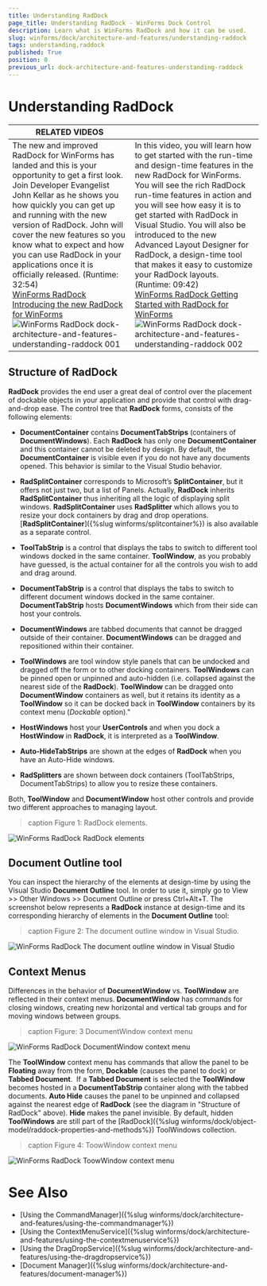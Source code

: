 ```yaml
---
title: Understanding RadDock
page_title: Understanding RadDock - WinForms Dock Control
description: Learn what is WinForms RadDock and how it can be used. 
slug: winforms/dock/architecture-and-features/understanding-raddock
tags: understanding,raddock
published: True
position: 0
previous_url: dock-architecture-and-features-understanding-raddock
---
```


# Understanding RadDock

| RELATED VIDEOS |  |
| ------ | ------ |
|The new and improved RadDock for WinForms has landed and this is your opportunity to get a first look. Join Developer Evangelist John Kellar as he shows you how quickly you can get up and running with the new version of RadDock. John will cover the new features so you know what to expect and how you can use RadDock in your applications once it is officially released. (Runtime: 32:54)<br>[WinForms RadDock  Introducing the new RadDock for WinForms ](http://www.telerik.com/videos/winforms/introducing-the-new-raddock-for-winforms)![WinForms RadDock dock-architecture-and-features-understanding-raddock 001](images/dock-architecture-and-features-understanding-raddock001.png)|In this video, you will learn how to get started with the run-time and design-time features in the new RadDock for WinForms. You will see the rich RadDock run-time features in action and you will see how easy it is to get started with RadDock in Visual Studio. You will also be introduced to the new Advanced Layout Designer for RadDock, a design-time tool that makes it easy to customize your RadDock layouts. (Runtime: 09:42)<br>[WinForms RadDock  Getting Started with RadDock for WinForms ](http://www.telerik.com/videos/winforms/getting-started-with-raddock-for-winforms)![WinForms RadDock dock-architecture-and-features-understanding-raddock 002](images/dock-architecture-and-features-understanding-raddock002.png)|

## Structure of RadDock

__RadDock__ provides the end user a great deal of control over the placement of dockable objects in your application and provide that control with drag-and-drop ease. The control tree that __RadDock__ forms, consists of the following elements:

* __DocumentContainer__ contains **DocumentTabStrips** (containers of **DocumentWindows**). Each __RadDock__ has only one __DocumentContainer__ and this container cannot be deleted by design. By default, the **DocumentContainer** is visible even if you do not have any documents opened. This behavior is similar to the Visual Studio behavior. 

* __RadSplitContainer__ corresponds to Microsoft’s **SplitContainer**, but it offers not just two, but a list of Panels. Actually, __RadDock__ inherits __RadSplitContainer__ thus inheriting all the logic of displaying split windows. __RadSplitContainer__ uses __RadSplitter__ which allows you to resize your dock containers by drag and drop operations. [__RadSplitContainer__]({%slug winforms/splitcontainer%}) is also available as a separate control.   

* __ToolTabStrip__ is a control that displays the tabs to switch to different tool windows docked in the same container. **ToolWindow**, as you probably have guessed, is the actual container for all the controls you wish to add and drag around. 

* __DocumentTabStrip__ is a control that displays the tabs to switch to different document windows docked in the same container. **DocumentTabStrip** hosts **DocumentWindows** which from their side can host your controls. 

* __DocumentWindows__ are tabbed documents that cannot be dragged outside of their container. __DocumentWindows__ can be dragged and repositioned within their container. 

* __ToolWindows__ are tool window style panels that can be undocked and dragged off the form or to other docking containers. __ToolWindows__ can be pinned open or unpinned and auto-hidden (i.e. collapsed against the nearest side of the __RadDock__). __ToolWindow__ can be dragged onto __DocumentWindow__ containers as well, but it retains its identity as a **ToolWindow** so it can be docked back in __ToolWindow__ containers by its context menu (*Dockable* option)." 

* __HostWindows__ host your **UserControls** and when you dock a __HostWindow__ in **RadDock**, it is interpreted as a __ToolWindow__. 

* __Auto-HideTabStrips__ are shown at the edges of **RadDock** when you have an Auto-Hide windows. 

* __RadSplitters__ are shown between dock containers (ToolTabStrips, DocumentTabStrips) to allow you to resize these containers.

Both, __ToolWindow__ and __DocumentWindow__ host other controls and provide two different approaches to managing layout.

>caption Figure 1: RadDock elements.

![WinForms RadDock RadDock elements](images/dock-architecture-and-features-understanding-raddock003.png)

## Document Outline tool

You can inspect the hierarchy of the elements at design-time by using the Visual Studio **Document Outline** tool. In order to use it, simply go to View >> Other Windows >> Document Outline or press Ctrl+Alt+T. The screenshot below represents a **RadDock** instance at design-time and its corresponding hierarchy of elements in the **Document Outline** tool:

>caption Figure 2: The document outline window in Visual Studio.

![WinForms RadDock The document outline window in Visual Studio](images/dock-architecture-and-features-understanding-raddock004.png)

## Context Menus

Differences in the behavior of __DocumentWindow__ vs. __ToolWindow__ are reflected in their context menus. __DocumentWindow__ has commands for closing windows, creating new horizontal and vertical tab groups and for moving windows between groups.

>caption Figure: 3 DocumentWindow context menu

![WinForms RadDock DocumentWindow context menu](images/dock-architecture-and-features-understanding-raddock006.png)

The __ToolWindow__ context menu has commands that allow the panel to be __Floating__ away from the form, __Dockable__ (causes the panel to dock) or __Tabbed Document__.  If a __Tabbed Document__ is selected the __ToolWindow__ becomes hosted in a __DocumentTabStrip__ container along with the tabbed documents. __Auto Hide__ causes the panel to be unpinned and collapsed against the nearest edge of __RadDock__ (see the diagram in "Structure of RadDock" above). __Hide__ makes the panel invisible. By default, hidden __ToolWindows__ are still part of the [RadDock]({%slug winforms/dock/object-model/raddock-properties-and-methods%}) ToolWindows collection.

>caption Figure 4: ToowWindow context menu

![WinForms RadDock ToowWindow context menu](images/dock-architecture-and-features-understanding-raddock005.png)

# See Also

* [Using the CommandManager]({%slug winforms/dock/architecture-and-features/using-the-commandmanager%})     
* [Using the ContextMenuService]({%slug winforms/dock/architecture-and-features/using-the-contextmenuservice%})
* [Using the DragDropService]({%slug winforms/dock/architecture-and-features/using-the-dragdropservice%}) 
* [Document Manager]({%slug winforms/dock/architecture-and-features/document-manager%})   


